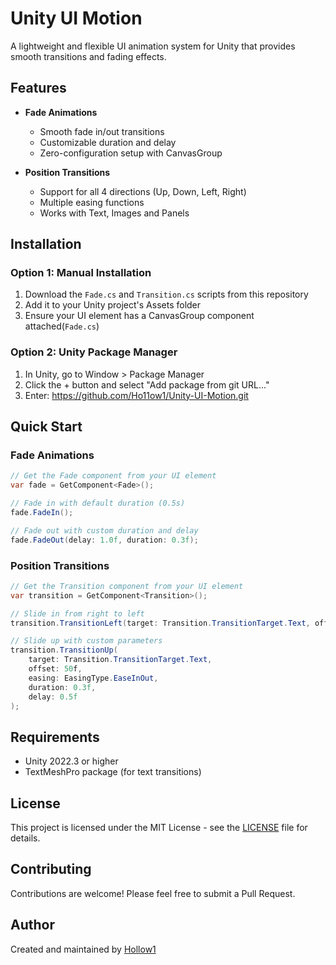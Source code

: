 # Unity UI Motion

A lightweight and flexible UI animation system for Unity that provides smooth transitions and fading effects.

## Features

- **Fade Animations**
  - Smooth fade in/out transitions
  - Customizable duration and delay
  - Zero-configuration setup with CanvasGroup

- **Position Transitions** 
  - Support for all 4 directions (Up, Down, Left, Right)
  - Multiple easing functions
  - Works with Text, Images and Panels

## Installation

### Option 1: Manual Installation
1. Download the `Fade.cs` and `Transition.cs` scripts from this repository
2. Add it to your Unity project's Assets folder
3. Ensure your UI element has a CanvasGroup component attached(`Fade.cs`)

### Option 2: Unity Package Manager
1. In Unity, go to Window > Package Manager
2. Click the + button and select "Add package from git URL..."
3. Enter: https://github.com/Ho11ow1/Unity-UI-Motion.git

## Quick Start

### Fade Animations

```csharp
// Get the Fade component from your UI element
var fade = GetComponent<Fade>();

// Fade in with default duration (0.5s)
fade.FadeIn();

// Fade out with custom duration and delay
fade.FadeOut(delay: 1.0f, duration: 0.3f);
```

### Position Transitions

```csharp
// Get the Transition component from your UI element
var transition = GetComponent<Transition>();

// Slide in from right to left
transition.TransitionLeft(target: Transition.TransitionTarget.Text, offset: 100f);

// Slide up with custom parameters
transition.TransitionUp(
    target: Transition.TransitionTarget.Text,
    offset: 50f,
    easing: EasingType.EaseInOut,
    duration: 0.3f,
    delay: 0.5f
);
```

## Requirements

- Unity 2022.3 or higher
- TextMeshPro package (for text transitions)

## License

This project is licensed under the MIT License - see the [LICENSE](LICENSE) file for details.

## Contributing

Contributions are welcome! Please feel free to submit a Pull Request.

## Author

Created and maintained by [Hollow1](https://github.com/Ho11ow1)

